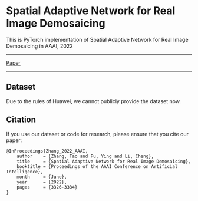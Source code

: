 Spatial Adaptive Network for Real Image Demosaicing
===

This is PyTorch implementation of Spatial Adaptive Network for Real Image Demosaicing in AAAI, 2022
***
[Paper](https://ojs.aaai.org/index.php/AAAI/article/view/20242)
***

## Dataset
Due to the rules of Huawei, we cannot publicly provide the dataset now. 

## Citation
If you use our dataset or code for research, please ensure that you cite our paper:

    @InProceedings{Zhang_2022_AAAI,
        author    = {Zhang, Tao and Fu, Ying and Li, Cheng},
        title     = {Spatial Adaptive Network for Real Image Demosaicing},
        booktitle = {Proceedings of the AAAI Conference on Artificial Intelligence},
        month     = {June},
        year      = {2022},
        pages     = {3326-3334}
    }

